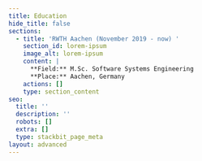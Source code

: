 ```yaml
---
title: Education
hide_title: false
sections:
  - title: 'RWTH Aachen (November 2019 - now) '
    section_id: lorem-ipsum
    image_alt: lorem-ipsum
    content: |
      **Field:** M.Sc. Software Systems Engineering
      **Place:** Aachen, Germany
    actions: []
    type: section_content
seo:
  title: ''
  description: ''
  robots: []
  extra: []
  type: stackbit_page_meta
layout: advanced
---
```

